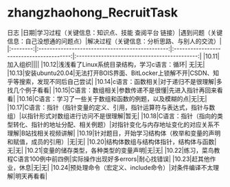 # zhangzhaohong_RecruitTask

日志
|日期|学习过程（关键信息：知识点、技能 查阅平台 链接）|遇到问题（关键信息：自己没想通的问题点）|解决过程（关键信息：分析思路、与别人的交流）|
|:--------:|:-----------------------------------------------:|:----------------------------------------:|:--------------------------------------------:|
|10.11|加入组织||||
|10.12|浅浅看了Linux系统目录结构，学习c语言：循环| 无|无|
|10.13|安装ubuntu20.04|无法打开BOIS界面、BitLocker上锁解不开|CSDN、知乎等搜索，发现不同后自己尝试|
|10.14|c语言：函数相关|对于递归不是很理解|多找几个例子看看|
|10.15|C语言：数组相关|参数传递不是很懂|先进入指针再回来看看|
|10.16|C语言：学习了一些关于数组和函数的例题，以及模糊的点|无|无|
|10.17|C语言：指针（指针变量的定义、引用，指针运算符与表达式，指针与数组）|以指针形式对数组进行访问不是很理解|暂无|
|10.18|C语言：指针（指向的类型转化、指针的地址分配、相关例题）|对指针变化与内存地址变化的对应关系不理解|B站找相关视频讲解|
|10.19|针对题目，开始学习结构体（枚举和变量的声明和赋值，成员的引用）|无|无|
|10.20|结构体数组与结构体指针，结构体与函数|无|无|
|10.21|变量的储存类型，各种类型的变量声明|无|无|
|10.22|练习，菜鸟教程C语言100例中前四例|实际操作出现好多errors|耐心找错误|
|10.23|赶其他作业，休息|无|无|
|10.24|预处理命令（宏定义、include命令）|对条件编译不太理解|明天再看看|
